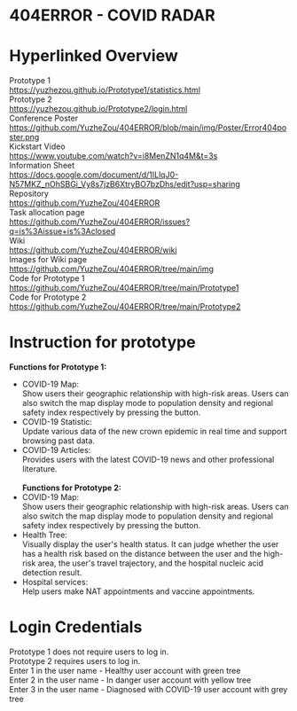 # 404ERROR - COVID RADAR
# Hyperlinked Overview
Prototype 1<br>
https://yuzhezou.github.io/Prototype1/statistics.html<br>
Prototype 2<br>
https://yuzhezou.github.io/Prototype2/login.html<br>
Conference Poster<br>
https://github.com/YuzheZou/404ERROR/blob/main/img/Poster/Error404poster.png<br>
Kickstart Video<br>
https://www.youtube.com/watch?v=i8MenZN1q4M&t=3s<br>
Information Sheet<br>
https://docs.google.com/document/d/1ILlqJ0-N57MKZ_nOhSBGi_Vy8s7jzB6XtryBO7bzDhs/edit?usp=sharing<br>
Repository<br>
https://github.com/YuzheZou/404ERROR<br>
Task allocation page<br>
https://github.com/YuzheZou/404ERROR/issues?q=is%3Aissue+is%3Aclosed<br>
Wiki<br>
https://github.com/YuzheZou/404ERROR/wiki<br>
Images for Wiki page<br>
https://github.com/YuzheZou/404ERROR/tree/main/img<br>
Code for Prototype 1<br>
https://github.com/YuzheZou/404ERROR/tree/main/Prototype1<br>
Code for Prototype 2<br>
https://github.com/YuzheZou/404ERROR/tree/main/Prototype2<br>
# Instruction for prototype
<b>Functions for Prototype 1:</b><br>
* COVID-19 Map: <br>
Show users their geographic relationship with high-risk areas. Users can also switch the map display mode to population density and regional safety index respectively by pressing the button.<br>
* COVID-19 Statistic: <br>
Update various data of the new crown epidemic in real time and support browsing past data.<br>
* COVID-19 Articles: <br>
Provides users with the latest COVID-19 news and other professional literature.<br><br>
<b>Functions for Prototype 2:</b><br>
* COVID-19 Map: <br>
Show users their geographic relationship with high-risk areas. Users can also switch the map display mode to population density and regional safety index respectively by pressing the button.<br>
* Health Tree: <br>
Visually display the user's health status. It can judge whether the user has a health risk based on the distance between the user and the high-risk area, the user's travel trajectory, and the hospital nucleic acid detection result.<br>
* Hospital services:<br>
Help users make NAT appointments and vaccine appointments.<br>

# Login Credentials
Prototype 1 does not require users to log in.<br>
Prototype 2 requires users to log in.<br>
Enter 1 in the user name - Healthy user account with green tree<br>
Enter 2 in the user name - In danger user account with yellow tree<br>
Enter 3 in the user name - Diagnosed with COVID-19 user account with grey tree<br>
